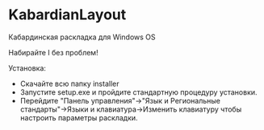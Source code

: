 # KabardianLayout
Кабардинская раскладка для Windows OS


Набирайте I без проблем!

Установка:
- Скачайте всю папку installer
- Запустите setup.exe и пройдите стандартную процедуру установки.
- Перейдите "Панель управления"->"Язык и Региональные стандарты"->Языки и клавиатура->Изменить клавиатуру чтобы настроить параметры раскладки.
